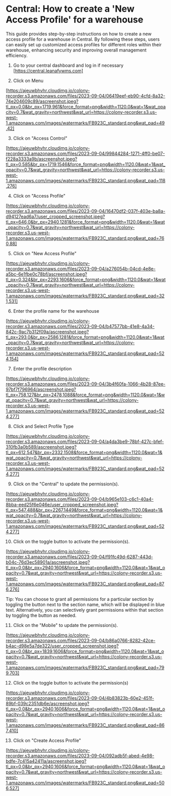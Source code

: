 # Central: How to create a 'New Access Profile' for a warehouse

This guide provides step-by-step instructions on how to create a new access profile for a warehouse in Central. By following these steps, users can easily set up customized access profiles for different roles within their warehouse, enhancing security and improving overall management efficiency.

1. Go to your central dashboard and log in if necessary [https://central.leanafywms.com]

2. Click on Menu

[https://ajeuwbhvhr.cloudimg.io/colony-recorder.s3.amazonaws.com/files/2023-09-04/06419eef-eb90-4cfd-8a32-74e204609c89/ascreenshot.jpeg?tl_px=0,0&br_px=1719,961&force_format=png&width=1120.0&wat=1&wat_opacity=0.7&wat_gravity=northwest&wat_url=https://colony-recorder.s3.us-west-1.amazonaws.com/images/watermarks/FB923C_standard.png&wat_pad=49,42]


3. Click on "Access Control"

[https://ajeuwbhvhr.cloudimg.io/colony-recorder.s3.amazonaws.com/files/2023-09-04/99844284-1271-4ff0-be07-f228a3333a9b/ascreenshot.jpeg?tl_px=0,585&br_px=1719,1546&force_format=png&width=1120.0&wat=1&wat_opacity=0.7&wat_gravity=northwest&wat_url=https://colony-recorder.s3.us-west-1.amazonaws.com/images/watermarks/FB923C_standard.png&wat_pad=118,276]


4. Click on "Access Profile"

[https://ajeuwbhvhr.cloudimg.io/colony-recorder.s3.amazonaws.com/files/2023-09-04/16470df2-037f-403e-ba8a-d94127ead6a7/user_cropped_screenshot.jpeg?tl_px=646,0&br_px=2940,1281&force_format=png&width=1120.0&wat=1&wat_opacity=0.7&wat_gravity=northwest&wat_url=https://colony-recorder.s3.us-west-1.amazonaws.com/images/watermarks/FB923C_standard.png&wat_pad=760,88]


5. Click on "New Access Profile"

[https://ajeuwbhvhr.cloudimg.io/colony-recorder.s3.amazonaws.com/files/2023-09-04/a276054b-04cd-4e8e-a5bc-6e1fbe0c78bf/ascreenshot.jpeg?tl_px=0,324&br_px=2293,1606&force_format=png&width=1120.0&wat=1&wat_opacity=0.7&wat_gravity=northwest&wat_url=https://colony-recorder.s3.us-west-1.amazonaws.com/images/watermarks/FB923C_standard.png&wat_pad=321,531]


6. Enter the profile name for the warehouse

[https://ajeuwbhvhr.cloudimg.io/colony-recorder.s3.amazonaws.com/files/2023-09-04/b47577bb-41e8-4a34-842c-9ac7b312f09a/ascreenshot.jpeg?tl_px=293,0&br_px=2586,1281&force_format=png&width=1120.0&wat=1&wat_opacity=0.7&wat_gravity=northwest&wat_url=https://colony-recorder.s3.us-west-1.amazonaws.com/images/watermarks/FB923C_standard.png&wat_pad=524,154]


7. Enter the profile description

[https://ajeuwbhvhr.cloudimg.io/colony-recorder.s3.amazonaws.com/files/2023-09-04/3b4f60fa-1066-4b28-87ee-97bf7f796964/ascreenshot.jpeg?tl_px=758,127&br_px=2478,1088&force_format=png&width=1120.0&wat=1&wat_opacity=0.7&wat_gravity=northwest&wat_url=https://colony-recorder.s3.us-west-1.amazonaws.com/images/watermarks/FB923C_standard.png&wat_pad=524,277]


8. Click and Select Profile Type

[https://ajeuwbhvhr.cloudimg.io/colony-recorder.s3.amazonaws.com/files/2023-09-04/a4da3be9-78bf-427c-bfef-310fb3a0b589/ascreenshot.jpeg?tl_px=612,547&br_px=2332,1508&force_format=png&width=1120.0&wat=1&wat_opacity=0.7&wat_gravity=northwest&wat_url=https://colony-recorder.s3.us-west-1.amazonaws.com/images/watermarks/FB923C_standard.png&wat_pad=524,277]


9. Click on the "Central" to update the permission(s).

[https://ajeuwbhvhr.cloudimg.io/colony-recorder.s3.amazonaws.com/files/2023-09-04/b965e103-c6c1-40a4-8bba-eed25f6e046e/user_cropped_screenshot.jpeg?tl_px=547,488&br_px=2267,1449&force_format=png&width=1120.0&wat=1&wat_opacity=0.7&wat_gravity=northwest&wat_url=https://colony-recorder.s3.us-west-1.amazonaws.com/images/watermarks/FB923C_standard.png&wat_pad=524,277]


10. Click on the toggle button to activate the permission(s).

[https://ajeuwbhvhr.cloudimg.io/colony-recorder.s3.amazonaws.com/files/2023-09-04/f91fc49d-6287-443d-b04c-76d3ec58901a/ascreenshot.jpeg?tl_px=0,0&br_px=2940,1606&force_format=png&width=1120.0&wat=1&wat_opacity=0.7&wat_gravity=northwest&wat_url=https://colony-recorder.s3.us-west-1.amazonaws.com/images/watermarks/FB923C_standard.png&wat_pad=876,276]


Tip: You can choose to grant all permissions for a particular section by toggling the button next to the section name, which will be displayed in blue text. Alternatively, you can selectively grant permissions within that section by toggling the button as needed.


11. Click on the "Mobile" to update the permission(s).

[https://ajeuwbhvhr.cloudimg.io/colony-recorder.s3.amazonaws.com/files/2023-09-04/b86a0766-8282-42ce-b4ac-d98e5a7de322/user_cropped_screenshot.jpeg?tl_px=0,0&br_px=1839,1606&force_format=png&width=1120.0&wat=1&wat_opacity=0.7&wat_gravity=northwest&wat_url=https://colony-recorder.s3.us-west-1.amazonaws.com/images/watermarks/FB923C_standard.png&wat_pad=799,703]


12. Click on the toggle button to activate the permission(s)

[https://ajeuwbhvhr.cloudimg.io/colony-recorder.s3.amazonaws.com/files/2023-09-04/4b83823b-60e2-451f-89bf-039c2351db6e/ascreenshot.jpeg?tl_px=0,0&br_px=2940,1606&force_format=png&width=1120.0&wat=1&wat_opacity=0.7&wat_gravity=northwest&wat_url=https://colony-recorder.s3.us-west-1.amazonaws.com/images/watermarks/FB923C_standard.png&wat_pad=867,410]


13. Click on "Create Access Profile"

[https://ajeuwbhvhr.cloudimg.io/colony-recorder.s3.amazonaws.com/files/2023-09-04/092adb5f-abed-4e98-bdfe-7c415a42411a/ascreenshot.jpeg?tl_px=0,0&br_px=2940,1606&force_format=png&width=1120.0&wat=1&wat_opacity=0.7&wat_gravity=northwest&wat_url=https://colony-recorder.s3.us-west-1.amazonaws.com/images/watermarks/FB923C_standard.png&wat_pad=506,527]